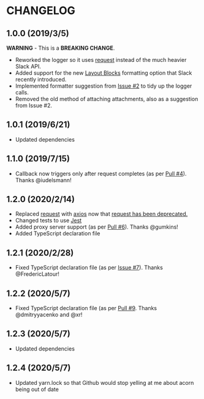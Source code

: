 # CHANGELOG

## 1.0.0 (2019/3/5)

**WARNING** - This is a **BREAKING CHANGE**. 

* Reworked the logger so it uses [request](https://github.com/request/request) instead of the much heavier Slack API.
* Added support for the new [Layout Blocks](https://api.slack.com/messaging/composing/layouts) formatting option that Slack recently introduced.
* Implemented formatter suggestion from [Issue #2](https://github.com/TheAppleFreak/winston-slack-webhook-transport/issues/2) to tidy up the logger calls. 
* Removed the old method of attaching attachments, also as a suggestion from Issue #2.

## 1.0.1 (2019/6/21)

* Updated dependencies

## 1.1.0 (2019/7/15)

* Callback now triggers only after request completes (as per [Pull #4](https://github.com/TheAppleFreak/winston-slack-webhook-transport/pull/4)). Thanks @iudelsmann!

## 1.2.0 (2020/2/14)

* Replaced [request](https://github.com/request/request) with [axios](https://github.com/axios/axios) now that [request has been deprecated.](https://github.com/request/request/issues/3142)
* Changed tests to use [Jest](https://jestjs.io/)
* Added proxy server support (as per [Pull #6](https://github.com/TheAppleFreak/winston-slack-webhook-transport/pull/6)). Thanks @gumkins!
* Added TypeScript declaration file

## 1.2.1 (2020/2/28)

* Fixed TypeScript declaration file (as per [Issue #7](https://github.com/TheAppleFreak/winston-slack-webhook-transport/issues/7)). Thanks @FredericLatour!

## 1.2.2 (2020/5/7)

* Fixed TypeScript declaration file (as per [Pull #9](https://github.com/TheAppleFreak/winston-slack-webhook-transport/pull/9). Thanks @dmitryyacenko and @xr!

## 1.2.3 (2020/5/7)

* Updated dependencies

## 1.2.4 (2020/5/7)

* Updated yarn.lock so that Github would stop yelling at me about acorn being out of date